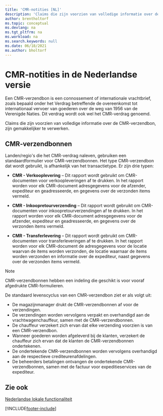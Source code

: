 ```yaml
---
title: 'CMR-notities [NL]'
description: 'Claims die zijn voorzien van volledige informatie over de CMR-verzendbon, zijn gemakkelijker te verwerken. Gebruik de Nederlandse functie om de CRM-conventie te volgen met standaard CRM-notities.'
author: brentholtorf
ms.topic: conceptual
ms.devlang: na
ms.tgt_pltfrm: na
ms.workload: na
ms.search.keywords: null
ms.date: 06/18/2021
ms.author: bholtorf
---
```

# CMR-notities in de Nederlandse versie
Een CMR-verzendbon is een connossement of internationale vrachtbrief, zoals bepaald onder het Verdrag betreffende de overeenkomst tot internationaal vervoer van goederen over de weg van 1956 van de Verenigde Naties. Dit verdrag wordt ook wel het CMR-verdrag genoemd.  

 Claims die zijn voorzien van volledige informatie over de CMR-verzendbon, zijn gemakkelijker te verwerken.  

## CMR-verzendbonnen  
Landen/regio's die het CMR-verdrag naleven, gebruiken een standaardformulier voor CMR-verzendbonnen. Het type CMR-verzendbon dat wordt gebruikt, is afhankelijk van het transactietype. Er zijn drie typen:  

- **CMR - Verkooplevering** – Dit rapport wordt gebruikt om CMR-documenten voor verkoopleveringen af te drukken. In het rapport worden voor elk CMR-document adresgegevens voor de afzender, expediteur en geadresseerde, en gegevens over de verzonden items vermeld.

- **CMR - Inkoopretourverzending** – Dit rapport wordt gebruikt om CMR-documenten voor inkoopretourverzendingen af te drukken. In het rapport worden voor elk CMR-document adresgegevens voor de afzender, expediteur en geadresseerde, en gegevens over de verzonden items vermeld.       

- **CMR - Transferlevering** – Dit rapport wordt gebruikt om CMR-documenten voor transferleveringen af te drukken. In het rapport worden voor elk CMR-document de adresgegevens voor de locatie waarvan de items worden verzonden, de locatie waarnaar de items worden verzonden en informatie over de expediteur, naast gegevens over de verzonden items vermeld.

> [!NOTE]  
>  CMR-verzendbonnen hebben een indeling die geschikt is voor vooraf afgedrukte CMR-formulieren.  

De standaard levenscyclus van een CMR-verzendbon ziet er als volgt uit:  

- De magazijnmanager drukt de CMR-verzendbonnen af voor de verzendingen.  
- De verzendingen worden vervolgens verpakt en overhandigd aan de vrachtwagenchauffeur, samen met de CMR-verzendbonnen.  
- De chauffeur verzekert zich ervan dat elke verzending voorzien is van een CMR-verzendbon.  
- Wanneer goederen worden afgeleverd bij de klanten, verzekert de chauffeur zich ervan dat de klanten de CMR-verzendbonnen ondertekenen.  
- De ondertekende CMR-verzendbonnen worden vervolgens overhandigd aan de respectieve crediteurenafdelingen.  
- De beheerders betalingen ontvangen de ondertekende CMR-verzendbonnen, samen met de factuur voor expeditieservices van de expediteur.  

## Zie ook  
 [Nederlandse lokale functionaliteit](netherlands-local-functionality.md)


[!INCLUDE[footer-include](../../includes/footer-banner.md)]